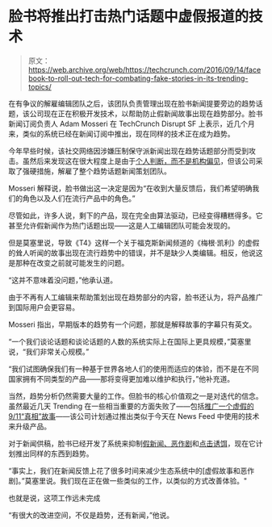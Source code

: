 # 脸书将推出打击热门话题中虚假报道的技术

> 原文：<https://web.archive.org/web/https://techcrunch.com/2016/09/14/facebook-to-roll-out-tech-for-combating-fake-stories-in-its-trending-topics/>

在有争议的解雇编辑团队之后，该团队负责管理出现在脸书新闻提要旁边的趋势话题，该公司现在正在积极开发技术，以帮助防止假新闻故事出现在趋势部分。脸书新闻订阅负责人 Adam Mosseri 在 TechCrunch Disrupt SF 上表示，近几个月来，类似的系统已经在新闻订阅中推出，现在同样的技术正在成为趋势。

今年早些时候，该社交网络因涉嫌压制保守派新闻出现在趋势话题部分而受到攻击。虽然后来发现这在很大程度上是由于[个人判断，而不是机构偏见](https://web.archive.org/web/20230327202754/http://www.nytimes.com/2016/05/21/technology/facebook-trending-list-skewed-by-individual-judgment-not-institutional-bias.html)，但该公司采取了强硬措施，解雇了整个趋势话题新闻策划团队。

Mosseri 解释说，脸书做出这一决定是因为“在收到大量反馈后，我们希望明确我们的角色以及人们在流行产品中的角色。”

尽管如此，许多人说，剩下的产品，现在完全由算法驱动，已经变得糟糕得多。它甚至允许假新闻作为热门话题出现——这是人工编辑团队可能会发现的。

但是莫塞里说，导致《T4》这样一个关于福克斯新闻频道的《梅根·凯利》的虚假的耸人听闻的故事出现在流行趋势中的错误，并不是缺少人类编辑。相反，他说这是那种在改变之前就可能发生的问题。

“这并不意味着没问题，”他承认道。

由于不再有人工编辑来帮助策划出现在趋势部分的内容，脸书还认为，将产品推广到国际用户会更容易。

Mosseri 指出，早期版本的趋势有一个问题，那就是解释故事的字幕只有英文。

“一个我们谈论话题和谈论话题的人数的系统实际上在国际上更具规模，”莫塞里说，“我们非常关心规模。”

“我们试图确保我们有一种基于世界各地人们的使用而适应的体验，而不是在不同国家拥有不同类型的产品——那将变得更加难以维护和执行，”他补充道。

当然，趋势分析仍然需要大量的工作。但脸书的核心价值观之一是对迭代的信念。虽然最近几天 Trending 在一些相当重要的方面失败了——包括[推广一个虚假的 9/11“真相”故事](https://web.archive.org/web/20230327202754/https://www.engadget.com/2016/09/09/facebooks-trending-algorithm-promoted-a-9-11-truther-story/)——该公司计划通过推出类似于今天在 News Feed 中使用的技术来升级产品。

对于新闻供稿，脸书已经开发了系统来抑制[假新闻、恶作剧](https://web.archive.org/web/20230327202754/https://techcrunch.com/2015/01/20/because-we-blame-facebook/)和[点击诱饵](https://web.archive.org/web/20230327202754/https://techcrunch.com/2014/08/25/facebook-vs-clickbait/)，现在它计划推出同样的东西到趋势。

“事实上，我们在新闻反馈上花了很多时间来减少生态系统中的[虚假故事和恶作剧]。”莫塞里说。我们现在正在做一些类似的工作，以类似的方式改善体验。"

也就是说，这项工作远未完成

“有很大的改进空间，不仅是趋势，还有新闻，”他说。